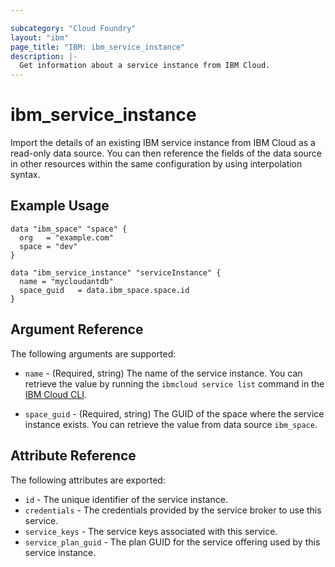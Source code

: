 ```yaml
---

subcategory: "Cloud Foundry"
layout: "ibm"
page_title: "IBM: ibm_service_instance"
description: |-
  Get information about a service instance from IBM Cloud.
---
```


# ibm\_service_instance

Import the details of an existing IBM service instance from IBM Cloud as a read-only data source. You can then reference the fields of the data source in other resources within the same configuration by using interpolation syntax.

## Example Usage

```hcl
data "ibm_space" "space" {
  org   = "example.com"
  space = "dev"
}

data "ibm_service_instance" "serviceInstance" {
  name = "mycloudantdb"
  space_guid   = data.ibm_space.space.id
}
```

## Argument Reference

The following arguments are supported:

* `name` - (Required, string) The name of the service instance. You can retrieve the value by running the `ibmcloud service list` command in the [IBM Cloud CLI](https://cloud.ibm.com/docs/cli?topic=cloud-cli-getting-started).

* `space_guid` - (Required, string) The GUID of the space where the service instance exists. You can retrieve the value from data source `ibm_space`.

## Attribute Reference

The following attributes are exported:

* `id` - The unique identifier of the service instance.
* `credentials` - The credentials provided by the service broker to use this service.
* `service_keys` - The service keys associated with this service.
* `service_plan_guid` - The plan GUID for the service offering used by this service instance.
